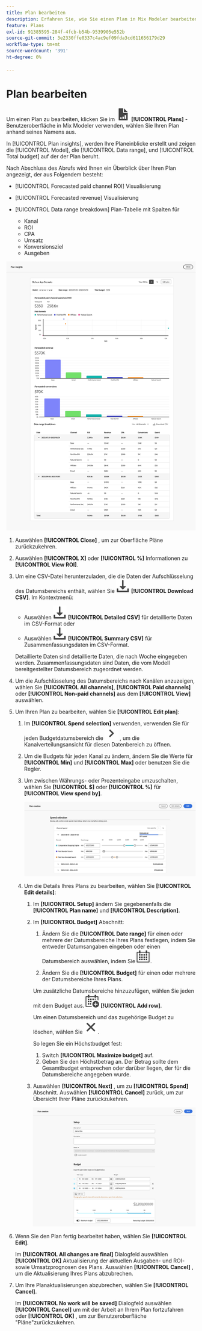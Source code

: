 ```yaml
---
title: Plan bearbeiten
description: Erfahren Sie, wie Sie einen Plan in Mix Modeler bearbeiten.
feature: Plans
exl-id: 91385595-284f-4fcb-b54b-9539905e552b
source-git-commit: 3e2330ffe0337c4ac9ef09fda3cd611656179d29
workflow-type: tm+mt
source-wordcount: '391'
ht-degree: 0%

---
```


# Plan bearbeiten

Um einen Plan zu bearbeiten, klicken Sie im ![PLan](../assets/icons/FileChart.svg) **[!UICONTROL Plans]** -Benutzeroberfläche in Mix Modeler verwenden, wählen Sie Ihren Plan anhand seines Namens aus.

In [!UICONTROL Plan insights], werden Ihre Planeinblicke erstellt und zeigen die [!UICONTROL Model], die [!UICONTROL Data range], und [!UICONTROL Total budget] auf der der Plan beruht.

Nach Abschluss des Abrufs wird Ihnen ein Überblick über Ihren Plan angezeigt, der aus Folgendem besteht:

- [!UICONTROL Forecasted paid channel ROI] Visualisierung
- [!UICONTROL Forecasted revenue] Visualisierung
- [!UICONTROL Data range breakdown] Plan-Tabelle mit Spalten für

   - Kanal
   - ROI
   - CPA
   - Umsatz
   - Konversionsziel
   - Ausgeben

![Übersicht über einen Plan](../assets/overview-plan.png)

1. Auswählen **[!UICONTROL Close]** , um zur Oberfläche Pläne zurückzukehren.

1. Auswählen **[!UICONTROL X]** oder **[!UICONTROL  %]** Informationen zu **[!UICONTROL View ROI]**.

1. Um eine CSV-Datei herunterzuladen, die die Daten der Aufschlüsselung des Datumsbereichs enthält, wählen Sie ![Herunterladen](../assets/icons/Download.svg) **[!UICONTROL Download CSV]**. Im Kontextmenü:

   - Auswählen ![Herunterladen](../assets/icons/Download.svg) **[!UICONTROL Detailed CSV]** für detaillierte Daten im CSV-Format oder
   - Auswählen ![Herunterladen](../assets/icons/Download.svg) **[!UICONTROL Summary CSV]** für Zusammenfassungsdaten im CSV-Format.

   Detaillierte Daten sind detaillierte Daten, die nach Woche eingegeben werden. Zusammenfassungsdaten sind Daten, die vom Modell bereitgestellter Datumsbereich zugeordnet werden.

1. Um die Aufschlüsselung des Datumsbereichs nach Kanälen anzuzeigen, wählen Sie **[!UICONTROL All channels]**, **[!UICONTROL Paid channels]** oder **[!UICONTROL Non-paid channels]** aus dem **[!UICONTROL View]** auswählen.

1. Um Ihren Plan zu bearbeiten, wählen Sie **[!UICONTROL Edit plan]**:

   1. Im **[!UICONTROL Spend selection]** verwenden, verwenden Sie für jeden Budgetdatumsbereich die ![Chevron](../assets/icons/ChevronRight.svg) , um die Kanalverteilungsansicht für diesen Datenbereich zu öffnen.

   1. Um die Budgets für jeden Kanal zu ändern, ändern Sie die Werte für **[!UICONTROL Min]** und **[!UICONTROL Max]** oder benutzen Sie die Regler.

   1. Um zwischen Währungs- oder Prozenteingabe umzuschalten, wählen Sie **[!UICONTROL $]** oder **[!UICONTROL %]** für **[!UICONTROL View spend by]**.

      ![Ausgabenauswahl](../assets/spend-selection.png)

   1. Um die Details Ihres Plans zu bearbeiten, wählen Sie **[!UICONTROL Edit details]**:

      1. Im **[!UICONTROL Setup]** ändern Sie gegebenenfalls die **[!UICONTROL Plan name]** und **[!UICONTROL Description]**.

      1. Im **[!UICONTROL Budget]** Abschnitt:

         1. Ändern Sie die **[!UICONTROL Date range]** für einen oder mehrere der Datumsbereiche Ihres Plans festlegen, indem Sie entweder Datumsangaben eingeben oder einen Datumsbereich auswählen, indem Sie ![Kalender](../assets/icons/Calendar.svg).

         1. Ändern Sie die **[!UICONTROL Budget]** für einen oder mehrere der Datumsbereiche Ihres Plans.

         Um zusätzliche Datumsbereiche hinzuzufügen, wählen Sie jeden mit dem Budget aus. ![CalendarAdd](../assets/icons/CalendarAdd.svg) **[!UICONTROL Add row]**.

         Um einen Datumsbereich und das zugehörige Budget zu löschen, wählen Sie ![Schließen](../assets/icons/Close.svg).

         So legen Sie ein Höchstbudget fest:

         1. Switch **[!UICONTROL Maximize budget]** auf.
         1. Geben Sie den Höchstbetrag an. Der Betrag sollte dem Gesamtbudget entsprechen oder darüber liegen, der für die Datumsbereiche angegeben wurde.

      1. Auswählen **[!UICONTROL Next]** , um zu **[!UICONTROL Spend]** Abschnitt. Auswählen **[!UICONTROL Cancel]** zurück, um zur Übersicht Ihrer Pläne zurückzukehren.

         ![Planungsdetails](../assets/plan-details.png)


1. Wenn Sie den Plan fertig bearbeitet haben, wählen Sie **[!UICONTROL Edit]**.

   Im **[!UICONTROL All changes are final]** Dialogfeld auswählen **[!UICONTROL OK]** Aktualisierung der aktuellen Ausgaben- und ROI- sowie Umsatzprognosen des Plans. Auswählen **[!UICONTROL Cancel]** , um die Aktualisierung Ihres Plans abzubrechen.

1. Um Ihre Planaktualisierungen abzubrechen, wählen Sie **[!UICONTROL Cancel]**.

   Im **[!UICONTROL No work will be saved]** Dialogfeld auswählen **[!UICONTROL Cancel]** um mit der Arbeit an Ihrem Plan fortzufahren oder **[!UICONTROL OK]** , um zur Benutzeroberfläche &quot;Pläne&quot;zurückzukehren.
